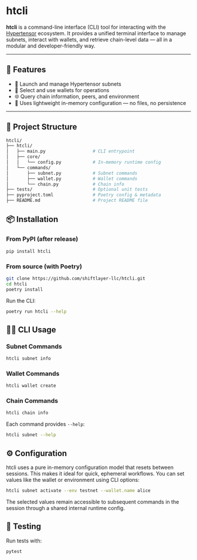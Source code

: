 # htcli

**htcli** is a command-line interface (CLI) tool for interacting with the [Hypertensor](http://github.com/hypertensor-blockchain/) ecosystem. It provides a unified terminal interface to manage subnets, interact with wallets, and retrieve chain-level data — all in a modular and developer-friendly way.

---

## 🚀 Features

- 🧠 Launch and manage Hypertensor subnets
- 🔐 Select and use wallets for operations
- 🌐 Query chain information, peers, and environment
- 🧰 Uses lightweight in-memory configuration — no files, no persistence

---

## 📁 Project Structure
```bash
htcli/
├── htcli/
│   ├── main.py                  # CLI entrypoint
│   ├── core/
│   │   └── config.py            # In-memory runtime config
│   └── commands/
│       ├── subnet.py            # Subnet commands
│       ├── wallet.py            # Wallet commands
│       └── chain.py             # Chain info
├── tests/                       # Optional unit tests
├── pyproject.toml               # Poetry config & metadata
├── README.md                    # Project README file
```

## 📦 Installation

### From PyPI (after release)
```bash
pip install htcli
```

### From source (with Poetry)
```bash
git clone https://github.com/shiftlayer-llc/htcli.git
cd htcli
poetry install
```

Run the CLI:
```bash
poetry run htcli --help
```

## 🧑‍💻 CLI Usage
### Subnet Commands
```bash
htcli subnet info
```
### Wallet Commands
```bash
htcli wallet create
```
### Chain Commands
```bash
htcli chain info
```

Each command provides `--help`:
```bash
htcli subnet --help
```

## ⚙️ Configuration

htcli uses a pure in-memory configuration model that resets between sessions. This makes it ideal for quick, ephemeral workflows.
You can set values like the wallet or environment using CLI options:
```bash
htcli subnet activate --env testnet --wallet.name alice
```
The selected values remain accessible to subsequent commands in the session through a shared internal runtime config.

## 🧪 Testing
Run tests with:
```bash
pytest
```